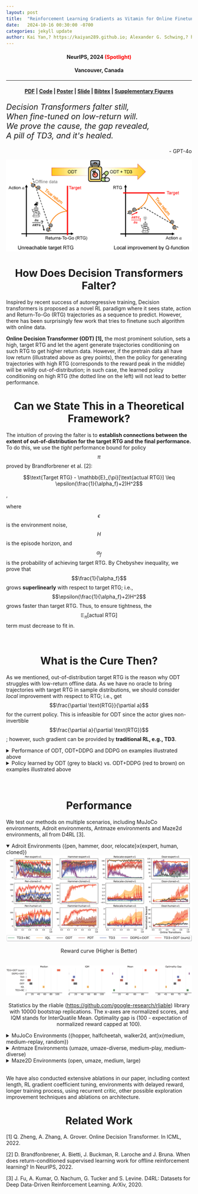 ```yaml
---
layout: post
title:  "Reinforcement Learning Gradients as Vitamin for Online Finetuning Decision Transformers" 
date:   2024-10-16 00:30:00 -0700
categories: jekyll update
author: Kai Yan,? https://kaiyan289.github.io; Alexander G. Schwing,? https://alexander-schwing.de; Yu-Xiong Wang? https://yxw.web.illinois.edu
---
```


<script
  src="https://cdn.mathjax.org/mathjax/latest/MathJax.js?config=TeX-AMS-MML_HTMLorMML"
  type="text/javascript">
</script>

<h4 align="center"> NeurIPS, 2024 <font color="red"><b>(Spotlight)</b></font></h4>  
<h4 align="center"> Vancouver, Canada </h4>  
<hr>
<h4 align="center"> <a href="https://arxiv.org/abs/2410.24108">PDF</a> | <a href="https://github.com/KaiYan289/RL_as_Vitamin_for_Online_Decision_Transformers">Code</a> | <a href="/assets/kai-poster-24-final.pdf">Poster</a> | <a href="/assets/NeurIPS24-kai-revised.pptx">Slide</a> | <a href="/bibtex/ODTTD3.txt">Bibtex</a> | <a href="/assets/breakdown_rliable.rar">Supplementary Figures</a></h4>

<div class="quote"><p style='font-size:16pt'><i>
Decision Transformers falter still,<br>
When fine-tuned on low-return will.<br>
We prove the cause, the gap revealed,<br>
A pill of TD3, and it's healed.</i></p><p align="right">- GPT-4o</p></div> 

<img src="/assets/ODTTD3-teaser.png"> 

<br>
<h1 align="center">How Does Decision Transformers Falter?</h1> 

Inspired by recent success of autoregressive training, Decision transformers is proposed as a novel RL paradigm where it sees state, action and Return-To-Go (RTG) trajectories as a sequence to predict. However, there has been surprisingly few work that tries to finetune such algorithm with online data.

**Online Decision Transformer (ODT) [1],** the most prominent solution,  sets a high, target RTG and let the agent generate trajectories conditioning on such RTG to get higher return data. However, if the pretrain data all have low return (illustrated above as grey points), then the policy for generating trajectories with high RTG (corresponds to the reward peak in the middle) will be wildly out-of-distribution; in such case, the learned policy conditioning on high RTG (the dotted line on the left) will not lead to better performance.
<br>
<h1 align="center">Can we State This in a Theoretical Framework?</h1>

The intuition of proving the falter is to **establish connections between the extent of out-of-distribution for the target RTG and the final performance.** To do this, we use the *tight* performance bound for policy $$\pi$$ proved by Brandforbrener et al. [2]:

<p align="center">$$\text{Target RTG} - \mathbb{E}_{\pi}[\text{actual RTG}] \leq \epsilon(\frac{1}{\alpha_f}+2)H^2$$</p>,

where $$\epsilon$$ is the environment noise, $$H$$ is the episode horizon, and $$\alpha_f$$ is the probability of achieving target RTG. By Chebyshev inequality, we prove that $$\frac{1}{\alpha_f}$$ grows **superlinearly** with respect to target RTG; i.e., $$\epsilon(\frac{1}{\alpha_f}+2)H^2$$ grows faster than target RTG. Thus, to ensure tightness, the $$\mathbb{E}_{\pi}[\text{actual RTG}]$$ term must decrease to fit in.

<br>
<h1 align="center">What is the Cure Then?</h1>

As we mentioned, out-of-distribution target RTG is the reason why ODT struggles with low-return offline data. As we have no oracle to bring trajectories with target RTG in sample distributions, we should consider *local* improvement with respect to RTG; i.e., get $$\frac{\partial \text{RTG}}{\partial a}$$ for the current policy. This is infeasible for ODT since the actor gives non-invertible $$\frac{\partial a}{\partial \text{RTG}}$$; however, such gradient can be provided by **traditional RL, e.g., TD3**. 

<details>
<summary>Performance of ODT, ODT+DDPG and DDPG on examples illustrated above</summary>
<center>
<img src="/assets/reward.png" width="400">
</center>
</details>
<details>
<summary>Policy learned by ODT (grey to black) vs. ODT+DDPG (red to brown) on examples illustrated above</summary>
<center>
<img src="/assets/ODT-actor.png" width="400">
<br>
In the example illustrated above, 0 is the reward peak, while offline data are all on the two imbalanced feet of the return hill. ODT+DDPG finds the hidden reward peak while ODT fails.
</center>
</details>
<br>
<br>
<h1 align="center">Performance</h1>

We test our methods on multiple scenarios, including MuJoCo environments, Adroit environments, Antmaze environments and Maze2d environments, all from D4RL [3].

<details open>
	<summary>Adroit Environments ({pen, hammer, door, relocate}x{expert, human, cloned})</summary>    
                 <img src="/assets/ODTTD3-res/plot-0516-Adroit.png">
                <p align="center">Reward curve (Higher is Better)</p>
                   <br>
                 <img src="/assets/ODTTD3-res/rliable-adroit-finalv2.png">
                <p align="center">Statistics by the rliable (<a href="https://github.com/google-research/rliable">https://github.com/google-research/rliable</a>) library with 10000 bootstrap replications. The x-axes are normalized scores, and IQM stands for InterQuatile Mean. Optimality gap is (100 - expectation of normalized reward capped at 100).</p>
</details>

<details>
	<summary>MuJoCo Environments ({hopper, halfcheetah, walker2d, ant}x{medium, medium-replay, random})</summary>
                 <img src="/assets/ODTTD3-res/plot-0516-mujoco.png">
                <p align="center">Reward curve (Higher is Better)</p>
                 <br>
                 <img src="/assets/ODTTD3-res/rliable-normal-finalv2.png">
                <p align="center">Statistics by the rliable (<a href="https://github.com/google-research/rliable">https://github.com/google-research/rliable</a>) library with 10000 bootstrap replications. The x-axes are normalized scores, and IQM stands for InterQuatile Mean. Optimality gap is (100 - expectation of normalized reward capped at 100).</p>
</details>

<details>
	<summary>Antmaze Environments (umaze, umaze-diverse, medium-play, medium-diverse)</summary>
                 <img src="/assets/ODTTD3-res/plot-0516-Antmaze.png">
                <p align="center">Reward curve (Higher is Better)</p>
                 <br>
                 <img src="/assets/ODTTD3-res/rliable-antmaze-finalv2.png">
                <p align="center">Statistics by the rliable (<a href="https://github.com/google-research/rliable">https://github.com/google-research/rliable</a>) library with 10000 bootstrap replications. The x-axes are normalized scores, and IQM stands for InterQuatile Mean. Optimality gap is (100 - expectation of normalized reward capped at 100).</p>
</details>

<details>
	<summary>Maze2D Environments (open, umaze, medium, large)</summary>
                 <img src="/assets/ODTTD3-res/plot-0516-maze.png">
                <p align="center">Reward curve (Higher is Better)</p>
                 <br>
                 <img src="/assets/ODTTD3-res/rliable-maze2d-finalv2.png">
                <p align="center">Statistics by the rliable (<a href="https://github.com/google-research/rliable">https://github.com/google-research/rliable</a>) library with 10000 bootstrap replications. The x-axes are normalized scores, and IQM stands for InterQuatile Mean. Optimality gap is (100 - expectation of normalized reward capped at 100).</p>
</details>
<br>

We have also conducted extensive ablations in our paper, including context length, RL gradient coefficient tuning, environments with delayed reward, longer training process, using recurrent critic, other possible exploration improvement techniques and ablations on architecture.
<br>
<h1 align="center">Related Work</h1>

[1] Q. Zheng, A. Zhang, A. Grover. Online Decision Transformer. In ICML, 2022.

[2] D. Brandfonbrener, A. Bietti, J. Buckman, R. Laroche and J. Bruna. When does return-conditioned supervised learning work for offline reinforcement learning? In NeurIPS, 2022. 

[3] J. Fu, A. Kumar, O. Nachum, G. Tucker and S. Levine. D4RL: Datasets for Deep Data-Driven Reinforcement Learning. ArXiv, 2020.